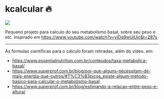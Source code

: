 # kcalcular 🔥

![](https://i.imgur.com/maFbSx0.gif)

Pequeno projeto para calculo do seu metabolismo basal, sobre seu peso e etc.
Inspirado em https://www.youtube.com/watch?v=yiDq9wUiUjc&t=287s

---

As fórmulas científicas para o cálculo foram retiradas, além do vídeo. em:
- https://www.essentialnutrition.com.br/conteudos/taxa-metabolica-basal/
- https://www.superprof.com.br/blog/por-que-alguns-necessitam-de-mais-energia-que-outros/#T%C3%B3picos_existe-algum-metodo-basico-para-calcular-o-metabolismo-basal
- https://www.superprof.com.br/blog/estimando-a-relacao-entre-peso-e-altura/
